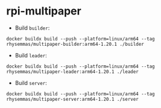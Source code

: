 # rpi-multipaper

* Build `builder`:

``` shell
docker buildx build --push --platform=linux/arm64 --tag rhysemmas/multipaper-builder:arm64-1.20.1 ./builder
```

* Build `leader`:

``` shell
docker buildx build --push --platform=linux/arm64 --tag rhysemmas/multipaper-leader:arm64-1.20.1 ./leader
```

* Build `server`:

``` shell
docker buildx build --push --platform=linux/arm64 --tag rhysemmas/multipaper-server:arm64-1.20.1 ./server
```

